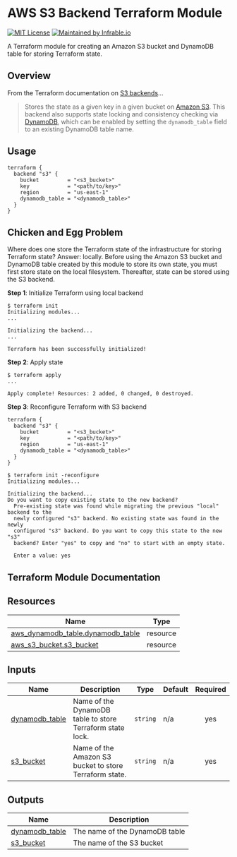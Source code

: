 # AWS S3 Backend Terraform Module

[![MIT License](https://img.shields.io/badge/License-MIT-blue.svg)](https://github.com/infrable-io/terraform-aws-s3-backend/blob/master/LICENSE)
[![Maintained by Infrable.io](https://img.shields.io/badge/Maintained%20by-Infrable.io-000000)](https://infrable.io)

A Terraform module for creating an Amazon S3 bucket and DynamoDB table for storing Terraform state.

## Overview

From the Terraform documentation on [S3 backends](https://www.terraform.io/language/settings/backends/s3)...

>Stores the state as a given key in a given bucket on [Amazon S3](https://aws.amazon.com/s3). This backend also supports state locking and consistency checking via [DynamoDB](https://aws.amazon.com/dynamodb), which can be enabled by setting the `dynamodb_table` field to an existing DynamoDB table name.

## Usage

```hcl
terraform {
  backend "s3" {
    bucket         = "<s3_bucket>"
    key            = "<path/to/key>"
    region         = "us-east-1"
    dynamodb_table = "<dynamodb_table>"
  }
}
```

## Chicken and Egg Problem

Where does one store the Terraform state of the infrastructure for storing Terraform state? Answer: locally. Before using the Amazon S3 bucket and DynamoDB table created by this module to store its own state, you must first store state on the local filesystem. Thereafter, state can be stored using the S3 backend.

**Step 1**: Initialize Terraform using local backend

```
$ terraform init
Initializing modules...
...

Initializing the backend...
...

Terraform has been successfully initialized!
```

**Step 2**: Apply state

```
$ terraform apply
...

Apply complete! Resources: 2 added, 0 changed, 0 destroyed.
```

**Step 3**: Reconfigure Terraform with S3 backend

```hcl
terraform {
  backend "s3" {
    bucket         = "<s3_bucket>"
    key            = "<path/to/key>"
    region         = "us-east-1"
    dynamodb_table = "<dynamodb_table>"
  }
}
```

```
$ terraform init -reconfigure
Initializing modules...

Initializing the backend...
Do you want to copy existing state to the new backend?
  Pre-existing state was found while migrating the previous "local" backend to the
  newly configured "s3" backend. No existing state was found in the newly
  configured "s3" backend. Do you want to copy this state to the new "s3"
  backend? Enter "yes" to copy and "no" to start with an empty state.

  Enter a value: yes
```

## Terraform Module Documentation

<!-- BEGIN_TF_DOCS -->
## Resources

| Name | Type |
|------|------|
| [aws_dynamodb_table.dynamodb_table](https://registry.terraform.io/providers/hashicorp/aws/latest/docs/resources/dynamodb_table) | resource |
| [aws_s3_bucket.s3_bucket](https://registry.terraform.io/providers/hashicorp/aws/latest/docs/resources/s3_bucket) | resource |

## Inputs

| Name | Description | Type | Default | Required |
|------|-------------|------|---------|:--------:|
| <a name="input_dynamodb_table"></a> [dynamodb\_table](#input\_dynamodb\_table) | Name of the DynamoDB table to store Terraform state lock. | `string` | n/a | yes |
| <a name="input_s3_bucket"></a> [s3\_bucket](#input\_s3\_bucket) | Name of the Amazon S3 bucket to store Terraform state. | `string` | n/a | yes |

## Outputs

| Name | Description |
|------|-------------|
| <a name="output_dynamodb_table"></a> [dynamodb\_table](#output\_dynamodb\_table) | The name of the DynamoDB table |
| <a name="output_s3_bucket"></a> [s3\_bucket](#output\_s3\_bucket) | The name of the S3 bucket |
<!-- END_TF_DOCS -->
